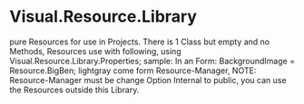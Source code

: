 # Visual.Resource.Library
pure Resources for use in Projects.
There is 1 Class but empty and no Methods, Resources use with following,
using Visual.Resource.Library.Properties;
sample: In an Form: BackgroundImage = Resource.BigBen;
<Resource> lightgray come form Resource-Manager,
NOTE: Resource-Manager must be change Option Internal to public,
you can use the Resources outside this Library.
